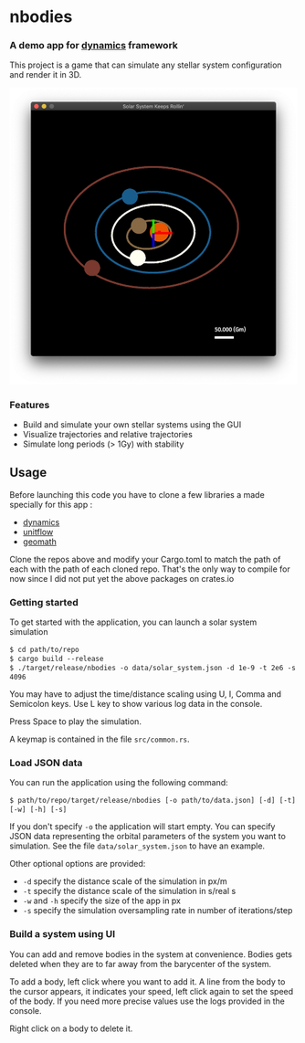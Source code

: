 # nbodies

### A demo app for  [dynamics](https://github.com/samiBendou/dynamics) framework
This project is a game that can simulate any stellar system configuration and render it in 3D.

![Demo](assets/demo.png)

### Features
- Build and simulate your own stellar systems using the GUI
- Visualize trajectories and relative trajectories
- Simulate long periods (> 1Gy) with stability

## Usage
Before launching this code you have to clone a few libraries a made specially for this app :
- [dynamics](https://github.com/samiBendou/dynamics)
- [unitflow](https://github.com/samiBendou/unitflow)
- [geomath](https://github.com/samiBendou/geomath)

Clone the repos above and modify your Cargo.toml to match the path of each with the path of each cloned repo.
That's the only way to compile for now since I did not put yet the above packages on crates.io

### Getting started
To get started with the application, you can launch a solar system simulation
```
$ cd path/to/repo
$ cargo build --release
$ ./target/release/nbodies -o data/solar_system.json -d 1e-9 -t 2e6 -s 4096
```
You may have to adjust   the time/distance scaling using U, I, Comma and Semicolon keys.
Use L key to show various log data in the console.

Press Space to play the simulation.

A keymap is contained in the file `src/common.rs`.

### Load JSON data
You can run the application using the following command:
```
$ path/to/repo/target/release/nbodies [-o path/to/data.json] [-d] [-t] [-w] [-h] [-s]
```
If you don't specify `-o` the application will start empty. You can specify JSON data representing the orbital
parameters of the system you want to simulation. See the file `data/solar_system.json` to have an example.

Other optional options are provided:
- `-d` specify the distance scale of the simulation in px/m
- `-t` specify the distance scale of the simulation in s/real s
- `-w` and `-h` specify the size of the app in px
- `-s` specify the simulation oversampling rate in number of iterations/step

### Build a system using UI
You can add and remove bodies in the system at convenience. 
Bodies gets deleted when they are to far away from the barycenter of the system.

To add a body, left click where you want to add it. A line from the body to the cursor appears,
it indicates your speed, left click again to set the speed of the body.
If you need more precise values use the logs provided in the console.

Right click on a body to delete it.
